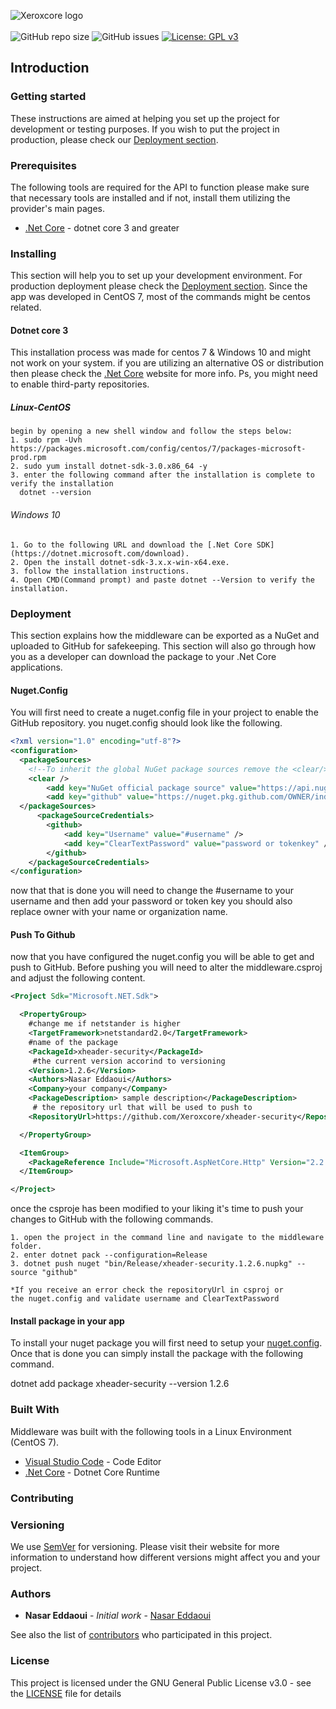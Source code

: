 ![Xeroxcore logo](https://github.com/Xeroxcore/Xeroxcore/blob/master/resources/images/Xeroxcore_Logo.png)<br/><br/>
![GitHub repo size](https://img.shields.io/github/repo-size/xeroxcore/xevent-logger)
![GitHub issues](https://img.shields.io/github/issues/xeroxcore/xevent-logger)
[![License: GPL v3](https://img.shields.io/badge/License-GPLv3-blue.svg)](https://github.com/Xeroxcore/xevent-logger/blob/master/LICENSE)

## Introduction

### Getting started

These instructions are aimed at helping you set up the project for development or testing purposes.
If you wish to put the project in production, please check our [Deployment section](#deployment).

### Prerequisites

The following tools are required for the API to function please make sure that necessary tools
are installed and if not, install them utilizing the provider's main pages.

- [.Net Core](https://dotnet.microsoft.com/download/dotnet-core/3.0) - dotnet core 3 and greater

### Installing

This section will help you to set up your development environment. For production deployment please
check the [Deployment section](#deployment). Since the app was developed in CentOS 7, most of the
commands might be centos related.

#### Dotnet core 3

This installation process was made for centos 7 & Windows 10 and might not work on your system. if you are
utilizing an alternative OS or distribution then please check the [.Net Core](https://dotnet.microsoft.com/download/linux-package-manager/rhel/sdk-current) website for more info. Ps, you might need to enable
third-party repositories.

##### Linux-CentOS

```
begin by opening a new shell window and follow the steps below:
1. sudo rpm -Uvh https://packages.microsoft.com/config/centos/7/packages-microsoft-prod.rpm
2. sudo yum install dotnet-sdk-3.0.x86_64 -y
3. enter the following command after the installation is complete to verify the installation
  dotnet --version
```

###### Windows 10

```
1. Go to the following URL and download the [.Net Core SDK](https://dotnet.microsoft.com/download).
2. Open the install dotnet-sdk-3.x.x-win-x64.exe.
3. follow the installation instructions.
4. Open CMD(Command prompt) and paste dotnet --Version to verify the installation.
```

### Deployment

This section explains how the middleware can be exported as a NuGet and uploaded to GitHub for
safekeeping. This section will also go through how you as a developer can download the package
to your .Net Core applications.

#### Nuget.Config

You will first need to create a nuget.config file in your project to enable the GitHub repository.
you nuget.config should look like the following.

```xml
<?xml version="1.0" encoding="utf-8"?>
<configuration>
  <packageSources>
    <!--To inherit the global NuGet package sources remove the <clear/> line below -->
    <clear />
        <add key="NuGet official package source" value="https://api.nuget.org/v3/index.json" />
        <add key="github" value="https://nuget.pkg.github.com/OWNER/index.json" />
  </packageSources>
      <packageSourceCredentials>
        <github>
            <add key="Username" value="#username" />
            <add key="ClearTextPassword" value="password or tokenkey" />
        </github>
    </packageSourceCredentials>
</configuration>
```

now that that is done you will need to change the #username to your username and
then add your password or token key you should also replace owner with your name or organization name.

#### Push To Github

now that you have configured the nuget.config you will be able to get and push to GitHub. Before pushing
you will need to alter the middleware.csproj and adjust the following content.

```xml
<Project Sdk="Microsoft.NET.Sdk">

  <PropertyGroup>
    #change me if netstander is higher
    <TargetFramework>netstandard2.0</TargetFramework>
    #name of the package
    <PackageId>xheader-security</PackageId>
     #the current version accorind to versioning
    <Version>1.2.6</Version>
    <Authors>Nasar Eddaoui</Authors>
    <Company>your company</Company>
    <PackageDescription> sample description</PackageDescription>
     # the repository url that will be used to push to
    <RepositoryUrl>https://github.com/Xeroxcore/xheader-security</RepositoryUrl>

  </PropertyGroup>

  <ItemGroup>
    <PackageReference Include="Microsoft.AspNetCore.Http" Version="2.2.2" />
  </ItemGroup>

</Project>
```

once the csproje has been modified to your liking it's time to push your changes to GitHub with the following commands.

```
1. open the project in the command line and navigate to the middleware folder.
2. enter dotnet pack --configuration=Release
3. dotnet push nuget "bin/Release/xheader-security.1.2.6.nupkg" --source "github"

*If you receive an error check the repositoryUrl in csproj or
the nuget.config and validate username and ClearTextPassword
```

#### Install package in your app

To install your nuget package you will first need to setup your [nuget.config](#nugetconfig). Once that is done
you can simply install the package with the following command.

dotnet add <PROJECT> package xheader-security --version 1.2.6

### Built With

Middleware was built with the following tools in a Linux Environment (CentOS 7).

- [Visual Studio Code](https://code.visualstudio.com/) - Code Editor
- [.Net Core](https://dotnet.microsoft.com/) - Dotnet Core Runtime

### Contributing

### Versioning

We use [SemVer](http://semver.org/) for versioning. Please visit their website for more
information to understand how different versions might affect you and your project.

### Authors

- **Nasar Eddaoui** - _Initial work_ - [Nasar Eddaoui](https://github.com/Nasar165)

See also the list of [contributors](https://github.com/Xeroxcore/Xeroxcore//graphs/contributors) who participated in this project.

### License

This project is licensed under the GNU General Public License v3.0 - see the [LICENSE](LICENSE) file for details
